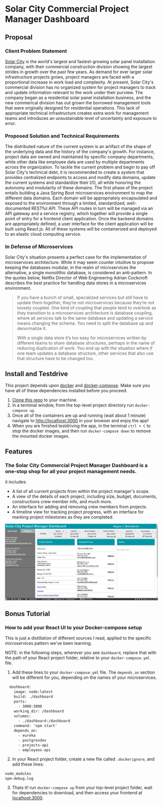 # Solar City Commercial Project Manager Dashboard

## Proposal

### Client Problem Statement

[Solar City](http://www.solarcity.com/) is the world's largest and fastest-growing solar panel installation company, with their commercial construction division showing the largest strides in growth over the past few years. As demand for ever larger solar infrastructure projects grows, project managers are faced with a proportional increase in work load and complexity. At present, Solar City's commercial division has no organized system for project managers to track and update information relevant to the work under their purview. The company began as a residential solar panel installation business, and the new commerical division has out grown the borrowed management tools that were originally designed for residential operations. This lack of appropriate technical infrastructure creates extra work for management teams and introduces an unsustainable level of uncertainty and exposure to error.

### Proposed Solution and Technical Requirements

The distributed nature of the current system is an artifact of the shape of the underlying data and the history of the company's growth. For instance, project data are owned and maintained by specific company departments, while other data like employee data are used by multiple departments across the organization. To tackle the current problem and begin to pay off Solar City's technical debt, it is recommended to create a system that provides centralized endpoints to access and modify data domains, update the current systems and standardize their I/O, all while honoring the autonomy and modularity of these domains. The first phase of the project entails building a Java Spring Boot microservices environment to map the different data domains. Each domain will be appropriately encapsulated and exposed to the environment through a limited, standardized, well-documented RESTful API. These API routes in turn will be managed via an API gateway and a service registry, which together will provide a single point of entry for a frontend client application. Once the backend domains are appropriately defined, a user interface for the client application will be built using React.js. All of these systems will be containerized and deployed to an elastic cloud computing service.

### In Defense of Microservices

Solar City's situation presents a perfect case for the implementation of microservices architecture. While it may seem counter intuitive to propose keeping the databases modular, in the realm of microservices the alternative, a single monolithic database, is considered an anti-pattern. In the quotes below, Netflix Director of Web Engineering Adrian Cockcroft describes the best practice for handling data stores in a microservices environment.

>If you have a bunch of small, specialized services but still have to update them together, they’re not microservices because they’re not loosely coupled. One kind of coupling that people tend to overlook as they transition to a microservices architecture is database coupling, where all services talk to the same database and updating a service means changing the schema. You need to split the database up and denormalize it.
>
>With a single data store it’s too easy for microservices written by different teams to share database structures, perhaps in the name of reducing duplication of work. You end up with the situation where if one team updates a database structure, other services that also use that structure have to be changed too.

## Install and Testdrive

This project depends upon [docker](https://www.docker.com/) and [docker-compose](https://docs.docker.com/compose/). Make sure you have all of these dependencies installed before you proceed.

1. [Clone this repo](https://help.github.com/articles/cloning-a-repository/) to your machine.
2. In a terminal window, from the top-level project directory run `docker-compose up`.
3. Once all of the containers are up and running (wait about 1 minute) navigate to [http://localhost:3000](http://localhost:3000) in your browser and enjoy the app!
4. When you are finished testdriving the app, in the terminal `ctrl + C` to stop the docker images, and then run `docker-compose down` to remove the mounted docker images.

## Features

### The Solar City Commercial Project Manager Dashboard is a one-stop shop for all your project management needs.

it includes:

* A list of all current projects from within the project manager's scope.
* A view of the details of each project, including size, budget, documents, constructions crew member info, and much more.
* An interface for adding and removing crew members from projects.
* A timeline view for tracking project progress, with an interface for marking project milestones as they are completed.

![Dash](./dashboard/dash.gif)

## Bonus Tutorial

### How to add your React UI to your Docker-compose setup

This is just a distillation of different sources I read, applied to the specific microservices pattern we've been learning.

NOTE: in the following steps, wherever you see `dashboard`, replace that with the path of your React project folder, relative to your `docker-compose.yml` file.

1. Add these lines to your `docker-compose.yml` file. The `depends_on` section will be different for you, depending on the names of your microservices.

```
  dashboard:
    image: node:latest
    build: ./dashboard
    ports:
      - 3000:3000
    working_dir: /dashboard
    volumes:
      - ./dashboard:/dashboard
    command: 'npm start'
    depends_on:
      - eureka
      - postgresdev
      - projects-api
      - employees-api 
```

2. In your React project folder, create a new file called `.dockerignore`, and add these lines:

```
node_modules
npm-debug.log
```
3. Thats it! run `docker-compose up` from your top-level project folder, wait for dependencies to download, and then access your frontend at [localhost:3000](http://localhost:3000).